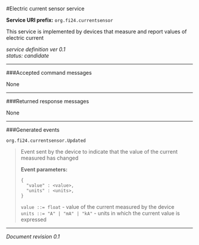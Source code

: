 #Electric current sensor service

**Service URI prefix:**    `org.fi24.currentsensor`  

This service is implemented by devices that measure and report values of electric current  

*service definition ver 0.1*   
*status: candidate*   

---

###Accepted command messages

None  

---


###Returned response messages

None  

---

###Generated events

`org.fi24.currentsensor.Updated`  
> Event sent by the device to indicate that the value of the current measured has changed  
> 
> **Event parameters:**   
>```
>{  
>   "value" : <value>,
>   "units" : <units>,
>}
>```
>
> `value ::= float` - value of the current measured by the device  
> `units ::= "A" | "mA" | "kA"` - units in which the current value is expressed  


---

*Document revision 0.1*

